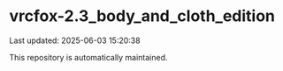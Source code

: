 # vrcfox-2.3_body_and_cloth_edition

Last updated: 2025-06-03 15:20:38

This repository is automatically maintained.

